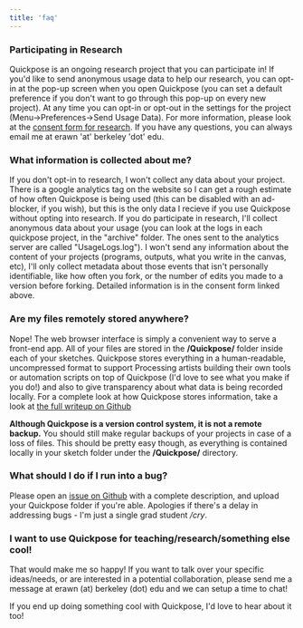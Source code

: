 ```yaml
---
title: 'faq'
---
```

### Participating in Research

Quickpose is an ongoing research project that you can participate in! If you'd like to send anonymous usage data to help our research, you can opt-in at the pop-up screen when you open Quickpose (you can set a default preference if you don't want to go through this pop-up on every new project). At any time you can opt-in or opt-out in the settings for the project (Menu->Preferences->Send Usage Data). For more information, please look at the [consent form for research](https://github.com/erawn/Quickpose/files/11023935/Quickpose_Informed_Consent.pdf). If you have any questions, you can always email me at erawn 'at' berkeley 'dot' edu. 

### What information is collected about me?

If you don't opt-in to research, I won't collect any data about your project. There is a google analytics tag on the website so I can get a rough estimate of how often Quickpose is being used (this can be disabled with an ad-blocker, if you wish), but this is the only data I recieve if you use Quickpose without opting into research. If you do participate in research, I'll collect anonymous data about your usage (you can look at the logs in each quickpose project, in the "archive" folder. The ones sent to the analytics server are called "UsageLogs.log"). I won't send any information about the content of your projects (programs, outputs, what you write in the canvas, etc), I'll only collect metadata about those events that isn't personally identifiable, like how often you fork, or the number of edits you made to a version before forking. Detailed information is in the consent form linked above. 

### Are my files remotely stored anywhere?

Nope! The web browser interface is simply a convenient way to serve a front-end app. All of your files are stored in the **/Quickpose/** folder inside each of your sketches. Quickpose stores everything in a human-readable, uncompressed format to support Processing artists building their own tools or automation scripts on top of Quickpose (I'd love to see what you make if you do!) and also to give transparency about what data is being recorded locally. For a complete look at how Quickpose stores information, take a look at [the full writeup on Github](https://github.com/erawn/Quickpose/wiki/What-happens-when-you-run-Quickpose-on-a-Processing-Project)

**Although Quickpose is a version control system, it is not a remote backup.** You should still make regular backups of your projects in case of a loss of files. This should be pretty easy though, as everything is contained locally in your sketch folder under the **/Quickpose/** directory.

### What should I do if I run into a bug?

Please open an [issue on Github](https://github.com/erawn/Quickpose/issues) with a complete description, and upload your Quickpose folder if you're able. Apologies if there's a delay in addressing bugs - I'm just a single grad student */cry*. 

### I want to use Quickpose for teaching/research/something else cool!

That would make me so happy! If you want to talk over your specific ideas/needs, or are interested in a potential collaboration, please send me a message at erawn (at) berkeley (dot) edu and we can setup a time to chat! 

If you end up doing something cool with Quickpose, I'd love to hear about it too! 